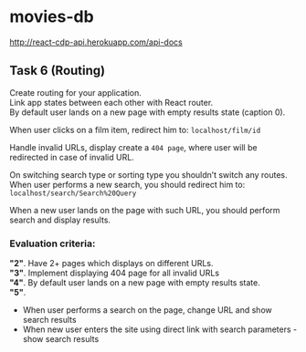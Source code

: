 # movies-db

http://react-cdp-api.herokuapp.com/api-docs

## Task 6 (Routing)
Create routing for your application.  
Link app states between each other with React router.  
By default user lands on a new page with empty results state (caption 0).  

When user clicks on a film item, redirect him to: `localhost/film/id`  

Handle invalid URLs, display create a `404 page`, where user will be
redirected in case of invalid URL.  

On switching search type or sorting type you shouldn’t switch any routes. 
When user performs a new search, you should redirect him to: `localhost/search/Search%20Query`  

When a new user lands on the page with such URL, you should perform search and display results.

### Evaluation criteria:
**"2"**. Have 2+ pages which displays on different URLs.  
**"3"**. Implement displaying 404 page for all invalid URLs  
**"4"**. By default user lands on a new page with empty results state.  
**"5"**. 
- When user performs a search on the page, change URL and show search results  
- When new user enters the site using direct link with search parameters - show search results
